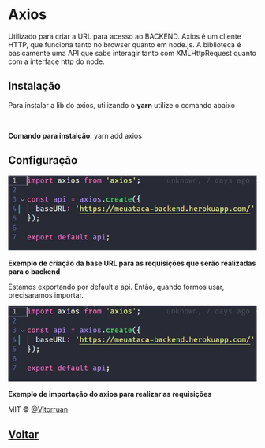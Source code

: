 # Axios

Utilizado para criar a URL para acesso ao BACKEND. Axios é um cliente HTTP, que funciona tanto no browser quanto em node.js. A biblioteca é basicamente uma API que sabe interagir tanto com XMLHttpRequest quanto com a interface http do node.

## Instalação
Para instalar a lib do axios, utilizando o **yarn** utilize o comando abaixo

<br/>

**Comando para instalção**: yarn add axios
<br/>

## Configuração

<img src="https://github.com/vitorruann/MeuAtaca-BackEnd/blob/master/Info/axios/axios.JPG"/>

**Exemplo de criação da base URL para as requisições que serão realizadas para o backend**

Estamos exportando por default a api. Então, quando formos usar, precisaramos importar.

<img src="https://github.com/vitorruann/MeuAtaca-BackEnd/blob/master/Info/axios/axios.JPG"/>

**Exemplo de importação do axios para realizar as requisições**

MIT © [@Vitorruan](https://github.com/vitorruann)

## [Voltar](../../README.md)